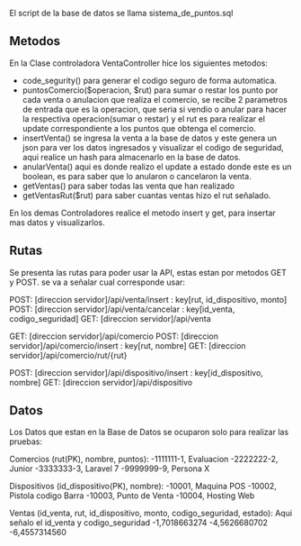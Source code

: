 
El script de la base de datos se llama sistema_de_puntos.sql

## Metodos

En la Clase controladora VentaController hice los siguientes metodos:
 * code_segurity() para generar el codigo seguro de forma automatica.
 * puntosComercio($operacion, $rut) para sumar o restar los punto por cada venta o anulacion que realiza el comercio, se recibe 2 parametros de entrada que es la operacion, que seria si vendio o anular para hacer la respectiva operacion(sumar o restar) y el rut es para realizar el update correspondiente a los puntos que obtenga el comercio.
 * insertVenta() se ingresa la venta a la base de datos y este genera un json para ver los datos ingresados y visualizar el codigo de seguridad, aqui realice un hash para almacenarlo en la base de datos.
 * anularVenta() aqui es donde realizo el update a estado donde este es un boolean, es para saber que lo anularon o cancelaron la venta.
 * getVentas() para saber todas las venta que han realizado
 * getVentasRut($rut) para saber cuantas ventas hizo el rut señalado.

 En los demas Controladores realice el metodo insert y get, para insertar mas datos y visualizarlos.

## Rutas

Se presenta las rutas para poder usar la API, estas estan por metodos GET y POST. se va a señalar cual corresponde usar:

POST: [direccion servidor]/api/venta/insert         : key[rut, id_dispositivo, monto]
POST: [direccion servidor]/api/venta/cancelar       : key[id_venta, codigo_seguridad]
GET:  [direccion servidor]/api/venta

GET:  [direccion servidor]/api/comercio
POST: [direccion servidor]/api/comercio/insert      : key[rut, nombre]
GET:  [direccion servidor]/api/comercio/rut/{rut}

POST: [direccion servidor]/api/dispositivo/insert   : key[id_dispositivo, nombre]
GET:  [direccion servidor]/api/dispositivo

## Datos

Los Datos que estan en la Base de Datos se ocuparon solo para realizar las pruebas:

Comercios (rut(PK), nombre, puntos):
-1111111-1, Evaluacion
-2222222-2, Junior
-3333333-3, Laravel 7
-9999999-9, Persona X

Dispositivos (id_dispositivo(PK), nombre):
-10001, Maquina POS
-10002, Pistola codigo Barra
-10003, Punto de Venta
-10004, Hosting Web

Ventas (id_venta, rut, id_dispositivo, monto, codigo_seguridad, estado): Aqui señalo el id_venta y codigo_seguridad
-1,7018663274
-4,5626680702
-6,4557314560
